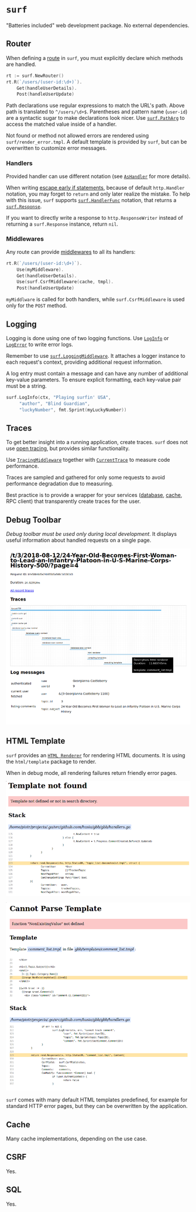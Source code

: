 # `surf`

"Batteries included" web development package. No external dependencies.


## Router

When defining a [route](https://godoc.org/github.com/go-surf/surf#Route) in `surf`, you must explicitly declare which methods are handled.

```go
rt := surf.NewRouter()
rt.R(`/users/(user-id:\d+)`).
    Get(handleUserDetails).
    Post(handleUserUpdate)
```

Path declarations use regular expressions to match the URL's path. Above path is translated to `^/users/\d+$`. Parentheses and pattern name (`user-id`) are a syntactic sugar to make declarations look nicer. Use [`surf.PathArg`](https://godoc.org/github.com/go-surf/surf#PathArg) to access the matched value inside of a handler.

Not found or method not allowed errors are rendered using `surf/render_error.tmpl`. A default template is provided by `surf`, but can be overwritten to customize error messages.

### Handlers

Provided handler can use different notation (see [`AsHandler`](https://godoc.org/github.com/go-surf/surf#AsHandler) for more details).

When writing [escape early if statements](https://softwareengineering.stackexchange.com/questions/18454/should-i-return-from-a-function-early-or-use-an-if-statement), because of default `http.Handler` notation, you may forget to `return` and only later realize the mistake. To help with this issue, `surf` supports [`surf.HandlerFunc`](https://godoc.org/github.com/go-surf/surf#HandlerFunc) notation, that returns a [`surf.Response`](https://godoc.org/github.com/go-surf/surf#Response).

If you want to directly write a response to `http.ResponseWriter` instead of returning a `surf.Response` instance, return `nil`.


### Middlewares

Any route can provide [middlewares](https://godoc.org/github.com/go-surf/surf#Middleware) to all its handlers:

```go
rt.R(`/users/(user-id:\d+)`).
    Use(myMiddleware).
    Get(handleUserDetails).
    Use(surf.CsrfMiddleware(cache, tmpl).
    Post(handleUserUpdate)
```

`myMiddlware` is called for both handlers, while `surf.CsrfMiddleware` is used only for the `POST` method.

## Logging

Logging is done using one of two logging functions. Use [`LogInfo`](https://godoc.org/github.com/go-surf/surf#LogInfo) or [`LogError`](https://godoc.org/github.com/go-surf/surf#LogError) to write error logs.

Remember to use [`surf.LoggingMiddleware`](https://godoc.org/github.com/go-surf/surf#LoggingMiddleware).  It attaches a logger instance to each request's context, providing additional request information.

A log entry must contain a message and can have any number of additional key-value parameters. To ensure explicit formatting, each key-value pair must be a string.

```go
surf.LogInfo(ctx, "Playing surfin' USA",
     "author", "Blind Guardian",
     "luckyNumber", fmt.Sprint(myLuckyNumber))
```


## Traces

To get better insight into a running application, create traces. `surf` does not use [open tracing](http://opentracing.io/), but provides similar functionality.

Use [`TracingMiddleware`](https://godoc.org/github.com/go-surf/surf#TracingMiddleware) together with [`CurrentTrace`](https://godoc.org/github.com/go-surf/surf#CurrentTrace) to measure code performance.

Traces are sampled and gathered for only some requests to avoid performance degradation due to measuring.

Best practice is to provide a wrapper for your services ([database](https://github.com/go-surf/surf/blob/master/sqldb/sql_trace.go), [cache](https://godoc.org/github.com/go-surf/surf#TraceCache), RPC client) that transparently create traces for the user.

## Debug Toolbar

*Debug toolbar must be used only during local development*. It displays useful information about handled requests on a single page.

![](debug_toolbar.png)

## HTML Template

`surf` provides an [`HTML Renderer`](https://godoc.org/github.com/go-surf/surf#NewHTMLRenderer) for rendering HTML documents. It is using the `html/template` package to render.

When in debug mode, all rendering failures return friendly error pages.

![](template_not_found.png)

![](template_parse_error.png)

`surf` comes with many default HTML templates predefined, for example for standard HTTP error pages, but they can be overwritten by the
application.


## Cache

Many cache implementations, depending on the use case.


## CSRF

Yes.


## SQL

Yes.
